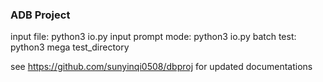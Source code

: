 ### ADB Project

input file: python3 io.py input
prompt mode: python3 io.py
batch test: python3 mega test_directory

see https://github.com/sunyinqi0508/dbproj for updated documentations
